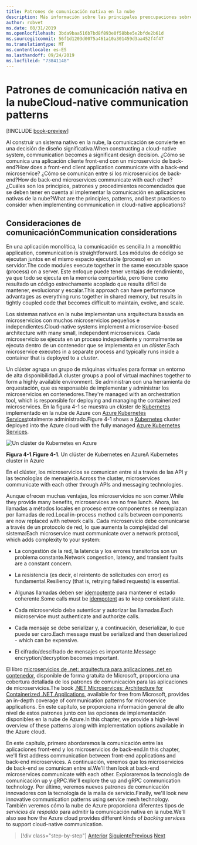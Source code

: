 ```yaml
---
title: Patrones de comunicación nativa en la nube
description: Más información sobre las principales preocupaciones sobre la comunicación de servicios en aplicaciones nativas en la nube
author: robvet
ms.date: 08/31/2019
ms.openlocfilehash: 3bda9baa516b7bd8f893e0f58bbe5e2bfde2b61d
ms.sourcegitcommit: 56f1d1203d0075a461a10a301459d3aa452f4f47
ms.translationtype: MT
ms.contentlocale: es-ES
ms.lasthandoff: 09/24/2019
ms.locfileid: "73841148"
---
```

# <a name="cloud-native-communication-patterns"></a><span data-ttu-id="517d8-103">Patrones de comunicación nativa en la nube</span><span class="sxs-lookup"><span data-stu-id="517d8-103">Cloud-native communication patterns</span></span>

[!INCLUDE [book-preview](../../../includes/book-preview.md)]

<span data-ttu-id="517d8-104">Al construir un sistema nativo en la nube, la comunicación se convierte en una decisión de diseño significativa.</span><span class="sxs-lookup"><span data-stu-id="517d8-104">When constructing a cloud-native system, communication becomes a significant design decision.</span></span> <span data-ttu-id="517d8-105">¿Cómo se comunica una aplicación cliente front-end con un microservicio de back-end?</span><span class="sxs-lookup"><span data-stu-id="517d8-105">How does a front-end client application communicate with a back-end microservice?</span></span> <span data-ttu-id="517d8-106">¿Cómo se comunican entre sí los microservicios de back-end?</span><span class="sxs-lookup"><span data-stu-id="517d8-106">How do back-end microservices communicate with each other?</span></span> <span data-ttu-id="517d8-107">¿Cuáles son los principios, patrones y procedimientos recomendados que se deben tener en cuenta al implementar la comunicación en aplicaciones nativas de la nube?</span><span class="sxs-lookup"><span data-stu-id="517d8-107">What are the principles, patterns, and best practices to consider when implementing communication in cloud-native applications?</span></span>

## <a name="communication-considerations"></a><span data-ttu-id="517d8-108">Consideraciones de comunicación</span><span class="sxs-lookup"><span data-stu-id="517d8-108">Communication considerations</span></span>

<span data-ttu-id="517d8-109">En una aplicación monolítica, la comunicación es sencilla.</span><span class="sxs-lookup"><span data-stu-id="517d8-109">In a monolithic application, communication is straightforward.</span></span> <span data-ttu-id="517d8-110">Los módulos de código se ejecutan juntos en el mismo espacio ejecutable (proceso) en un servidor.</span><span class="sxs-lookup"><span data-stu-id="517d8-110">The code modules execute together in the same executable space (process) on a server.</span></span> <span data-ttu-id="517d8-111">Este enfoque puede tener ventajas de rendimiento, ya que todo se ejecuta en la memoria compartida, pero tiene como resultado un código estrechamente acoplado que resulta difícil de mantener, evolucionar y escalar.</span><span class="sxs-lookup"><span data-stu-id="517d8-111">This approach can have performance advantages as everything runs together in shared memory, but results in tightly coupled code that becomes difficult to maintain, evolve, and scale.</span></span>

<span data-ttu-id="517d8-112">Los sistemas nativos en la nube implementan una arquitectura basada en microservicios con muchos microservicios pequeños e independientes.</span><span class="sxs-lookup"><span data-stu-id="517d8-112">Cloud-native systems implement a microservice-based architecture with many small, independent microservices.</span></span> <span data-ttu-id="517d8-113">Cada microservicio se ejecuta en un proceso independiente y normalmente se ejecuta dentro de un contenedor que se implementa en un *clúster*.</span><span class="sxs-lookup"><span data-stu-id="517d8-113">Each microservice executes in a separate process and typically runs inside a container that is deployed to a *cluster*.</span></span>

<span data-ttu-id="517d8-114">Un clúster agrupa un grupo de máquinas virtuales para formar un entorno de alta disponibilidad.</span><span class="sxs-lookup"><span data-stu-id="517d8-114">A cluster groups a pool of virtual machines together to form a highly available environment.</span></span> <span data-ttu-id="517d8-115">Se administran con una herramienta de orquestación, que es responsable de implementar y administrar los microservicios en contenedores.</span><span class="sxs-lookup"><span data-stu-id="517d8-115">They're managed with an orchestration tool, which is responsible for deploying and managing the containerized microservices.</span></span> <span data-ttu-id="517d8-116">En la figura 4-1 se muestra un clúster de [Kubernetes](https://kubernetes.io) implementado en la nube de Azure con [Azure Kubernetes Services](https://docs.microsoft.com/azure/aks/intro-kubernetes)totalmente administrado.</span><span class="sxs-lookup"><span data-stu-id="517d8-116">Figure 4-1 shows a [Kubernetes](https://kubernetes.io) cluster deployed into the Azure cloud with the fully managed [Azure Kubernetes Services](https://docs.microsoft.com/azure/aks/intro-kubernetes).</span></span>

![Un clúster de Kubernetes en Azure](./media/kubernetes-cluster-in-azure.png)

<span data-ttu-id="517d8-118">**Figura 4-1**.</span><span class="sxs-lookup"><span data-stu-id="517d8-118">**Figure 4-1**.</span></span> <span data-ttu-id="517d8-119">Un clúster de Kubernetes en Azure</span><span class="sxs-lookup"><span data-stu-id="517d8-119">A Kubernetes cluster in Azure</span></span>

<span data-ttu-id="517d8-120">En el clúster, los microservicios se comunican entre sí a través de las API y las tecnologías de mensajería.</span><span class="sxs-lookup"><span data-stu-id="517d8-120">Across the cluster, microservices communicate with each other through APIs and messaging technologies.</span></span>

<span data-ttu-id="517d8-121">Aunque ofrecen muchas ventajas, los microservicios no son comer.</span><span class="sxs-lookup"><span data-stu-id="517d8-121">While they provide many benefits, microservices are no free lunch.</span></span> <span data-ttu-id="517d8-122">Ahora, las llamadas a métodos locales en proceso entre componentes se reemplazan por llamadas de red.</span><span class="sxs-lookup"><span data-stu-id="517d8-122">Local in-process method calls between components are now replaced with network calls.</span></span> <span data-ttu-id="517d8-123">Cada microservicio debe comunicarse a través de un protocolo de red, lo que aumenta la complejidad del sistema:</span><span class="sxs-lookup"><span data-stu-id="517d8-123">Each microservice must communicate over a network protocol, which adds complexity to your system:</span></span>

- <span data-ttu-id="517d8-124">La congestión de la red, la latencia y los errores transitorios son un problema constante.</span><span class="sxs-lookup"><span data-stu-id="517d8-124">Network congestion, latency, and transient faults are a constant concern.</span></span>

- <span data-ttu-id="517d8-125">La resistencia (es decir, el reintento de solicitudes con error) es fundamental.</span><span class="sxs-lookup"><span data-stu-id="517d8-125">Resiliency (that is, retrying failed requests) is essential.</span></span>

- <span data-ttu-id="517d8-126">Algunas llamadas deben ser [idempotente](https://www.restapitutorial.com/lessons/idempotency.html) para mantener el estado coherente.</span><span class="sxs-lookup"><span data-stu-id="517d8-126">Some calls must be [idempotent](https://www.restapitutorial.com/lessons/idempotency.html) as to keep consistent state.</span></span>

- <span data-ttu-id="517d8-127">Cada microservicio debe autenticar y autorizar las llamadas.</span><span class="sxs-lookup"><span data-stu-id="517d8-127">Each microservice must authenticate and authorize calls.</span></span>

- <span data-ttu-id="517d8-128">Cada mensaje se debe serializar y, a continuación, deserializar, lo que puede ser caro.</span><span class="sxs-lookup"><span data-stu-id="517d8-128">Each message must be serialized and then deserialized - which can be expensive.</span></span>

- <span data-ttu-id="517d8-129">El cifrado/descifrado de mensajes es importante.</span><span class="sxs-lookup"><span data-stu-id="517d8-129">Message encryption/decryption becomes important.</span></span>

<span data-ttu-id="517d8-130">El libro [microservicios de .net: arquitectura para aplicaciones .net en contenedor](https://docs.microsoft.com/dotnet/standard/microservices-architecture/), disponible de forma gratuita de Microsoft, proporciona una cobertura detallada de los patrones de comunicación para las aplicaciones de microservicios.</span><span class="sxs-lookup"><span data-stu-id="517d8-130">The book [.NET Microservices: Architecture for Containerized .NET Applications](https://docs.microsoft.com/dotnet/standard/microservices-architecture/), available for free from Microsoft, provides an in-depth coverage of communication patterns for microservice applications.</span></span> <span data-ttu-id="517d8-131">En este capítulo, se proporciona información general de alto nivel de estos patrones junto con las opciones de implementación disponibles en la nube de Azure.</span><span class="sxs-lookup"><span data-stu-id="517d8-131">In this chapter, we provide a high-level overview of these patterns along with implementation options available in the Azure cloud.</span></span>

<span data-ttu-id="517d8-132">En este capítulo, primero abordaremos la comunicación entre las aplicaciones front-end y los microservicios de back-end.</span><span class="sxs-lookup"><span data-stu-id="517d8-132">In this chapter, we'll first address communication between front-end applications and back-end microservices.</span></span> <span data-ttu-id="517d8-133">A continuación, veremos que los microservicios de back-end se comunican entre sí.</span><span class="sxs-lookup"><span data-stu-id="517d8-133">We'll then look at back-end microservices communicate with each other.</span></span> <span data-ttu-id="517d8-134">Exploraremos la tecnología de comunicación up y gRPC.</span><span class="sxs-lookup"><span data-stu-id="517d8-134">We'll explore the up and gRPC communication technology.</span></span> <span data-ttu-id="517d8-135">Por último, veremos nuevos patrones de comunicación innovadores con la tecnología de la malla de servicio.</span><span class="sxs-lookup"><span data-stu-id="517d8-135">Finally, we'll look new innovative communication patterns using service mesh technology.</span></span> <span data-ttu-id="517d8-136">También veremos cómo la nube de Azure proporciona diferentes tipos de *servicios de respaldo* para admitir la comunicación nativa en la nube.</span><span class="sxs-lookup"><span data-stu-id="517d8-136">We'll also see how the Azure cloud provides different kinds of *backing services* to support cloud-native communication.</span></span>

>[!div class="step-by-step"]
><span data-ttu-id="517d8-137">[Anterior](other-deployment-options.md)
>[Siguiente](front-end-communication.md)</span><span class="sxs-lookup"><span data-stu-id="517d8-137">[Previous](other-deployment-options.md)
[Next](front-end-communication.md)</span></span>
